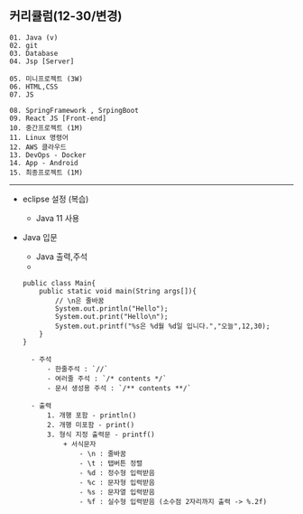 ## 커리큘럼(12-30/변경)
```
01. Java (v)
02. git 
03. Database
04. Jsp [Server]

05. 미니프로젝트 (3W)
06. HTML,CSS  
07. JS

08. SpringFramework , SrpingBoot
09. React JS [Front-end]
10. 중간프로젝트 (1M)
11. Linux 명령어
12. AWS 클라우드
13. DevOps - Docker
14. App - Android
15. 최종프로젝트 (1M)
```
---
+ eclipse 설정 (복습)
    - Java 11 사용


+ Java 입문
    - Java 출력,주석
    - 
    ```
    public class Main{
        public static void main(String args[]){
            // \n은 줄바꿈
            System.out.println("Hello");
            System.out.print("Hello\n");
            System.out.printf("%s은 %d월 %d일 입니다.","오늘",12,30);
        }
    }
    ```
        - 주석
            - 한줄주석 : `//`
            - 여러줄 주석 : `/* contents */`
            - 문서 생성용 주석 : `/** contents **/`

        - 출력
            1. 개행 포함 - println()
            2. 개행 미포함 - print()
            3. 형식 지정 출력문 - printf()
                + 서식문자
                    - \n : 줄바꿈
                    - \t : 탭버튼 정렬
                    - %d : 정수형 입력받음
                    - %c : 문자형 입력받음
                    - %s : 문자열 입력받음
                    - %f : 실수형 입력받음 (소수점 2자리까지 출력 -> %.2f)
